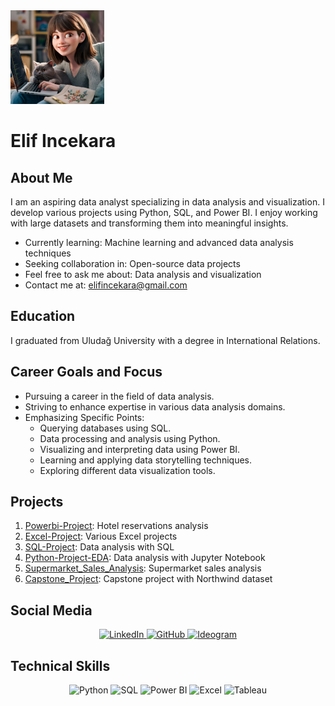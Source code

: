 <div align="left">
  <img src="https://github.com/elifincekara/elifincekara/blob/main/assets/ei.jpeg" alt="Profile Picture" width="150"/>
</div>

# Elif Incekara

## About Me
I am an aspiring data analyst specializing in data analysis and visualization. I develop various projects using Python, SQL, and Power BI. I enjoy working with large datasets and transforming them into meaningful insights.

- Currently learning: Machine learning and advanced data analysis techniques
- Seeking collaboration in: Open-source data projects
- Feel free to ask me about: Data analysis and visualization
- Contact me at: elifincekara@gmail.com

## Education
I graduated from Uludağ University with a degree in International Relations.

## Career Goals and Focus
- Pursuing a career in the field of data analysis.
- Striving to enhance expertise in various data analysis domains.
- Emphasizing Specific Points:
  - Querying databases using SQL.
  - Data processing and analysis using Python.
  - Visualizing and interpreting data using Power BI.
  - Learning and applying data storytelling techniques.
  - Exploring different data visualization tools.

## Projects
1. [Powerbi-Project](https://github.com/elifincekara/Powerbi-Project): Hotel reservations analysis
2. [Excel-Project](https://github.com/elifincekara/Excel-Project): Various Excel projects
3. [SQL-Project](https://github.com/elifincekara/SQL-Project): Data analysis with SQL
4. [Python-Project-EDA](https://github.com/elifincekara/Python-Project-EDA): Data analysis with Jupyter Notebook
5. [Supermarket_Sales_Analysis](https://github.com/elifincekara/Supermarket_Sales_Analysis): Supermarket sales analysis
6. [Capstone_Project](https://github.com/elifincekara/Capstone_Project): Capstone project with Northwind dataset

## Social Media
<div align="center">
  <a href="https://www.linkedin.com/in/elif-incekara/">
    <img src="https://img.shields.io/badge/LinkedIn-blue?style=for-the-badge&logo=linkedin&logoColor=white" alt="LinkedIn"/>
  </a>
  <a href="https://github.com/elifincekara">
    <img src="https://img.shields.io/badge/GitHub-black?style=for-the-badge&logo=github&logoColor=white" alt="GitHub"/>
  </a>
  <a href="https://ideogram.ai/u/sorcerousstitch/pinned">
    <img src="https://img.shields.io/badge/Ideogram-lightgrey?style=for-the-badge&logo=ideogram&logoColor=white" alt="Ideogram"/>
  </a>
</div>

## Technical Skills
<div align="center">
  <img src="https://img.shields.io/badge/Python-3776AB?style=for-the-badge&logo=python&logoColor=white" alt="Python"/>
  <img src="https://img.shields.io/badge/SQL-4479A1?style=for-the-badge&logo=postgresql&logoColor=white" alt="SQL"/>
  <img src="https://img.shields.io/badge/Power%20BI-F2C811?style=for-the-badge&logo=power-bi&logoColor=black" alt="Power BI"/>
  <img src="https://img.shields.io/badge/Excel-217346?style=for-the-badge&logo=microsoft-excel&logoColor=white" alt="Excel"/>
  <img src="https://img.shields.io/badge/Tableau-E97627?style=for-the-badge&logo=tableau&logoColor=white" alt="Tableau"/>
</div>
